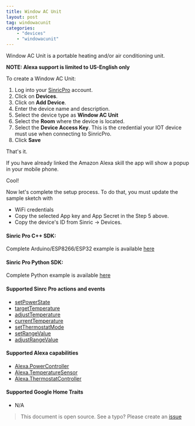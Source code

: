 ```yaml
---
title: Window AC Unit
layout: post
tag: windowacunit
categories: 
    - "devices"
    - "windowacunit"
---
```


Window AC Unit is a portable heating and/or air conditioning unit.

**NOTE: Alexa support is limited to US-English only**

To create a Window AC Unit:

1. Log into your  [SinricPro](https://sinric.pro/) account.
2. Click on **Devices**.
3. Click on **Add Device**.
4. Enter the device name and description.
5. Select the device type as **Window AC Unit**
6. Select the **Room** where the device is located.
5. Select the **Device Access Key**. This is the credential your IOT device must use when connecting to SinricPro. 
6. Click **Save**

That's it. 

If you have already linked the Amazon Alexa skill the app will show a popup in your mobile phone.

Cool!

Now let's complete the setup process. To do that, you must update the sample sketch with 
- WiFi credentials
- Copy the selected App key and App Secret in the Step 5 above.
- Copy the device's ID from Sinric -> Devices.


#### Sinric Pro C++ SDK: 
Complete Arduino/ESP8266/ESP32 example is available [here]()

#### Sinric Pro Python SDK: 
Complete Python example is available [here]() 

#### Supported Sinrc Pro actions and events
- [setPowerState](https://github.com/sinricpro/sample_messages/blob/master/01_PowerState/01_setPowerState/)
- [targetTemperature](https://github.com/sinricpro/sample_messages/tree/master/07_Temperature/01_targetTemperature)
- [adjustTemperature](https://github.com/sinricpro/sample_messages/tree/master/07_Temperature/02_adjustTemperature)
- [currentTemperature](https://github.com/sinricpro/sample_messages/tree/master/07_Temperature/03_currentTemperature)
- [setThermostatMode](https://github.com/sinricpro/sample_messages/tree/master/08_ThermostatMode)
- [setRangeValue](https://github.com/sinricpro/sample_messages/tree/master/09_RangeValue/01_setRangeValue)
- [adjustRangeValue](https://github.com/sinricpro/sample_messages/tree/master/09_RangeValue/02_adjustRangeValue)

#### Supported Alexa capabilities
- [Alexa.PowerController](https://developer.amazon.com/docs/device-apis/alexa-powercontroller.html)
- [Alexa.TemperatureSensor](https://developer.amazon.com/docs/device-apis/alexa-temperatureSensor.html)
- [Alexa.ThermostatController](https://developer.amazon.com/docs/device-apis/alexa-thermostatController.html)

####  Supported Google Home Traits
-  N/A

> This document is open source. See a typo? Please create an [issue](https://github.com/sinricpro/help-docs)
